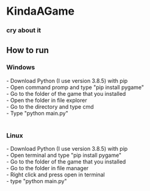 <h1>KindaAGame</h1>
<h3>cry about it<h3>

<h2>How to run</h2>
<h3>Windows</h3>
- Download Python (I use version 3.8.5) with pip <br>
- Open command promp and type "pip install pygame" <br>
- Go to the folder of the game that you installed <br>
- Open the folder in file explorer <br>
- Go to the directory and type cmd <br>
- Type "python main.py" <br>
<br>
<h3>Linux</h3>
- Download Python (I use version 3.8.5) with pip <br>
- Open terminal and type "pip install pygame" <br>
- Go to the folder of the game that you installed <br>
- Go to the folder in file manager <br>
- Right click and press open in terminal <br>
- type "python main.py" <br>

